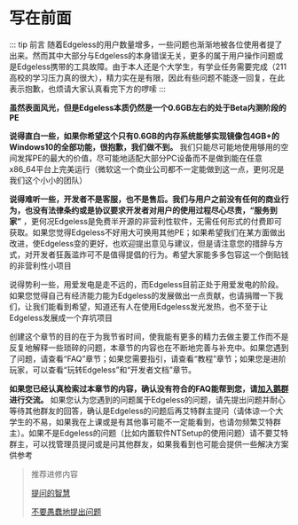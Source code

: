 # **写在前面**

::: tip 前言
随着Edgeless的用户数量增多，一些问题也渐渐地被各位使用者提了出来。然而其中大部分与Edgeless的本身错误无关，更多的属于用户操作问题或是Edgeless携带的工具故障。由于本人还是个大学生，有学业任务需要完成（211高校的学习压力真的很大），精力实在是有限，因此有些问题不能逐一回复，在此表示抱歉，也烦请大家认真看完下方的啰嗦
:::


**虽然表面风光，但是Edgeless本质仍然是一个0.6GB左右的处于Beta内测阶段的PE**


**说得直白一些，如果你希望这个只有0.6GB的内存系统能够实现镜像包4GB+的Windows10的全部功能，很抱歉，我们做不到。** 我们只能尽可能地使用够用的空间发挥PE的最大的价值，尽可能地适配大部分PC设备而不是做到能在任意x86_64平台上完美运行（微软这一个商业公司都不一定能做到这一点，更何况是我们这个小小的团队）


**说得难听一些，开发者不是客服，也不是售后。我们与用户之前没有任何的商业行为，也没有法律条约或是协议要求开发者对用户的使用过程尽心尽责，“服务到家”** ，更何况Edgeless是免费半开源的非营利性软件，无需任何形式的付费即可获取。如果您觉得Edgeless不好用大可换用其他PE；如果希望我们在某方面做出改进，使Edgeless变的更好，也欢迎提出意见与建议，但是请注意您的措辞与方式，对开发者狂轰滥炸可不是值得提倡的行为。希望大家能多多包容这一个倒贴钱的非营利性小项目



说得势利一些，用爱发电是走不远的，而Edgeless目前正处于用爱发电的阶段。如果您觉得自己有经济能力能为Edgeless的发展做出一点贡献，也请捐赠一下我们，让我们能看到希望，知道还有人在使用Edgeless发光发热，也不至于让Edgeless发展成一个弃坑项目


创建这个章节的目的在于为我节省时间，使我能有更多的精力去做主要工作而不是反复地解释一些琐碎的问题，本章节的内容也在不断地完善与补充中。如果您遇到了问题，请查看“FAQ”章节；如果您需要指引，请查看“教程”章节；如果您是进阶玩家，可以查看“玩转Edgeless”和“开发者文档”章节。


**如果您已经认真检索过本章节的内容，确认没有符合的FAQ能帮到您，请[加入鹅群](https://home.edgeless.top/jump/qqg.html)进行交流。** 如果您认为您遇到的问题属于Edgeless的问题，请先提出问题并耐心等待其他群友的回答，确认是Edgeless的问题后再艾特群主提问（请体谅一个大学生的不易，如果我在上课或是有其他事可能不一定能看到，也请勿频繁艾特群主）。如果不是Edgeless的问题（比如内置软件NTSetup的使用问题）请不要艾特群主，可以找管理员提问或是问其他群友，如果我看到也可能会提供一些解决方案供参考


> 推荐进修内容
> 
>  [提问的智慧](https://github.com/ryanhanwu/How-To-Ask-Questions-The-Smart-Way/blob/master/README-zh_CN.md)
> 
> [不要愚蠢地提出问题](https://github.com/dogfight360/Stop-Ask-Questions-The-Stupid-Ways/blob/master/README.md)